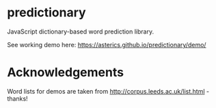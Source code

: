 # predictionary
JavaScript dictionary-based word prediction library.

See working demo here: https://asterics.github.io/predictionary/demo/

# Acknowledgements
Word lists for demos are taken from http://corpus.leeds.ac.uk/list.html - thanks!
